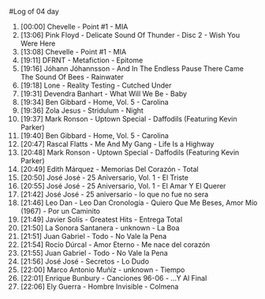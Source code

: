 #Log of 04 day

1. [00:00] Chevelle - Point #1 - MIA
1. [13:06] Pink Floyd - Delicate Sound Of Thunder - Disc 2 - Wish You Were Here
1. [13:08] Chevelle - Point #1 - MIA
1. [19:11] DFRNT - Metafiction - Epitome
1. [19:16] Jóhann Jóhannsson - And In The Endless Pause There Came The Sound Of Bees - Rainwater
1. [19:18] Lone - Reality Testing - Cutched Under
1. [19:31] Devendra Banhart - What Will We Be - Baby
1. [19:34] Ben Gibbard - Home, Vol. 5 - Carolina
1. [19:36] Zola Jesus - Stridulum - Night
1. [19:37] Mark Ronson - Uptown Special - Daffodils (Featuring Kevin Parker)
1. [19:40] Ben Gibbard - Home, Vol. 5 - Carolina
1. [20:47] Rascal Flatts - Me And My Gang - Life Is a Highway
1. [20:48] Mark Ronson - Uptown Special - Daffodils (Featuring Kevin Parker)
1. [20:49] Edith Márquez - Memorias Del Corazón - Total
1. [20:50] José José - 25 Aniversario, Vol. 1 - El Triste
1. [20:55] José José - 25 Aniversario, Vol. 1 - El Amar Y El Querer
1. [21:42] José José - 25 aniversario - lo que no fue no sera
1. [21:46] Leo Dan - Leo Dan Cronología - Quiero Que Me Beses, Amor Mío (1967) - Por un Caminito
1. [21:49] Javier Solís - Greatest Hits - Entrega Total
1. [21:50] La Sonora Santanera - unknown - La Boa
1. [21:51] Juan Gabriel - Todo - No Vale la Pena
1. [21:54] Rocío Dúrcal - Amor Eterno - Me nace del corazón
1. [21:55] Juan Gabriel - Todo - No Vale la Pena
1. [21:56] José José - Secretos - Lo Dudo
1. [22:00] Marco Antonio Muñíz - unknown - Tiempo
1. [22:01] Enrique Bunbury - Canciones 96-06 - ...Y Al Final
1. [22:06] Ely Guerra - Hombre Invisible - Colmena
